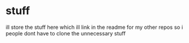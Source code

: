 # stuff
ill store the stuff here which ill link in the readme for my other repos so i people dont have to clone the unnecessary stuff
